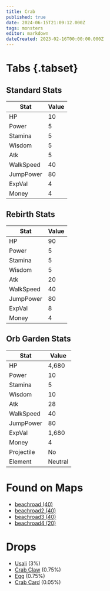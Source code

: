 ```yaml
---
title: Crab
published: true
date: 2024-06-15T21:09:12.000Z
tags: monsters
editor: markdown
dateCreated: 2023-02-16T00:00:00.000Z
---
```


# Tabs {.tabset}

## Standard Stats

|Stat|Value|
|-|-|
|HP|10|
|Power|5|
|Stamina|5|
|Wisdom|5|
|Atk|5|
|WalkSpeed|40|
|JumpPower|80|
|ExpVal|4|
|Money|4|
## Rebirth Stats

|Stat|Value|
|-|-|
|HP|90|
|Power|5|
|Stamina|5|
|Wisdom|5|
|Atk|20|
|WalkSpeed|40|
|JumpPower|80|
|ExpVal|8|
|Money|4|
## Orb Garden Stats

|Stat|Value|
|-|-|
|HP|4,680|
|Power|10|
|Stamina|5|
|Wisdom|10|
|Atk|28|
|WalkSpeed|40|
|JumpPower|80|
|ExpVal|1,680|
|Money|4|
|Projectile|No|
|Element|Neutral|

# Found on Maps
 * [beachroad (40)](/maps/beachroad)
 * [beachroad2 (40)](/maps/beachroad2)
 * [beachroad3 (40)](/maps/beachroad3)
 * [beachroad4 (20)](/maps/beachroad4)

# Drops
 * [Usali](/items/usali) (3%)
 * [Crab Claw](/items/crab-claw) (0.75%)
 * [Egg](/items/egg) (0.75%)
 * [Crab Card](/items/crab-card) (0.05%)

